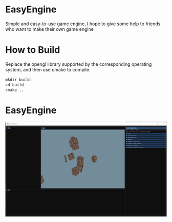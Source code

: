 # EasyEngine
Simple and easy-to-use game engine, I hope to give some help to friends who want to make their own game engine  
  
# How to Build
Replace the opengl library supported by the corresponding operating system, and then use cmake to compile.  
```shell
mkdir build  
cd build  
cmake ..
```
  
# EasyEngine
![EasyEngine](./Picture/EasyEngine.png)